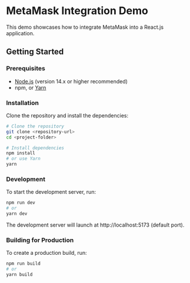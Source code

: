 # MetaMask Integration Demo

This demo showcases how to integrate MetaMask into a React.js application.

## Getting Started

### Prerequisites
- [Node.js](https://nodejs.org/) (version 14.x or higher recommended)
- npm, or [Yarn](https://yarnpkg.com/)

### Installation
Clone the repository and install the dependencies:

```bash
# Clone the repository
git clone <repository-url>
cd <project-folder>

# Install dependencies
npm install
# or use Yarn
yarn
```

### Development
To start the development server, run:

```bash
npm run dev
# or
yarn dev
```

The development server will launch at http://localhost:5173 (default port).

### Building for Production
To create a production build, run:

```bash
npm run build
# or
yarn build
```